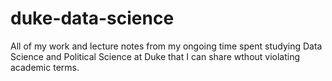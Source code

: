 # duke-data-science
All of my work and lecture notes from my ongoing time spent studying Data Science and Political Science at Duke that I can share wthout violating academic terms.
